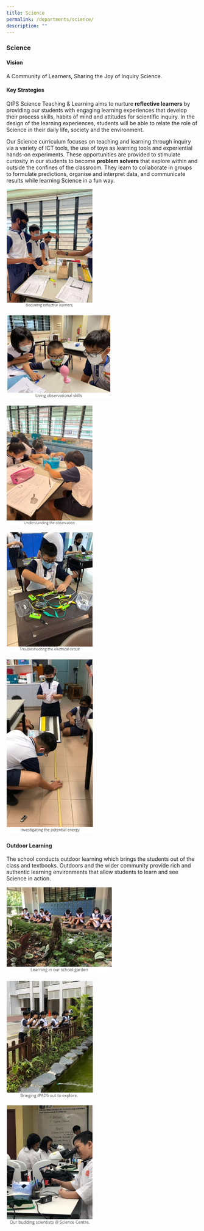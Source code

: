 ```yaml
---
title: Science
permalink: /departments/science/
description: ""
---
```

### **Science**

#### **Vision**
A Community of Learners, Sharing the Joy of Inquiry Science.

#### **Key Strategies**
QtPS Science Teaching & Learning aims to nurture **reflective learners** by providing our students with engaging learning experiences that develop their process skills, habits of mind and attitudes for scientific inquiry. In the design of the learning experiences, students will be able to relate the role of Science in their daily life, society and the environment.

Our Science curriculum focuses on teaching and learning through inquiry via a variety of ICT tools, the use of toys as learning tools and experiential hands-on experiments. These opportunities are provided to stimulate curiosity in our students to become **problem solvers** that explore within and outside the confines of the classroom. They learn to collaborate in groups to formulate predictions, organise and interpret data, and communicate results while learning Science in a fun way.

<img src="/images/sci%201.jpg" 
     style="width:45%">

<img src="/images/sci%202.jpg" 
     style="width:55%">
		 
<img src="/images/sci%203.jpg" 
     style="width:45%">		 

<img src="/images/sci%204.jpg" 
     style="width:45%">
		 
<img src="/images/sci%205.jpg" 
     style="width:45%">

#### **Outdoor Learning**
The school conducts outdoor learning which brings the students out of the class and textbooks. Outdoors and the wider community provide rich and authentic learning environments that allow students to learn and see Science in action.

<img src="/images/sci%206.jpg" 
     style="width:55%">
		 
<img src="/images/sci%207.jpg" 
     style="width:45%">
		 
<img src="/images/sci%208.jpg" 
     style="width:45%">